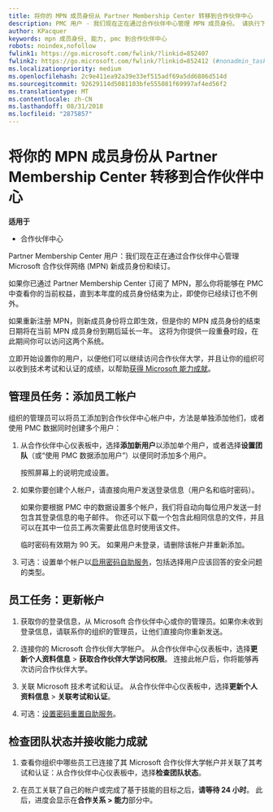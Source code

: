 ```yaml
---
title: 将你的 MPN 成员身份从 Partner Membership Center 转移到合作伙伴中心
description: PMC 用户 - 我们现在正在通过合作伙伴中心管理 MPN 成员身份。 请执行下列操作。
author: KPacquer
keywords: mpn 成员身份, 能力, pmc 到合作伙伴中心
robots: noindex,nofollow
fwlink1: https://go.microsoft.com/fwlink/?linkid=852407
fwlink2: https://go.microsoft.com/fwlink/?linkid=852412 (#nonadmin_tasks)
ms.localizationpriority: medium
ms.openlocfilehash: 2c9e411ea92a39e33ef515adf69a5dd6886d514d
ms.sourcegitcommit: 92629114d5081103bfe555081f69997af4ed56f2
ms.translationtype: MT
ms.contentlocale: zh-CN
ms.lasthandoff: 08/31/2018
ms.locfileid: "2875857"
---
```

# <a name="transition-your-mpn-membership-from-partner-membership-center-to-partner-center"></a>将你的 MPN 成员身份从 Partner Membership Center 转移到合作伙伴中心

**适用于**
-  合作伙伴中心

Partner Membership Center 用户：我们现在正在通过合作伙伴中心管理 Microsoft 合作伙伴网络 (MPN) 新成员身份和续订。  

如果你已通过 Partner Membership Center 订阅了 MPN，那么你将能够在 PMC 中查看你的当前权益，直到本年度的成员身份结束为止，即使你已经续订也不例外。 

如果重新注册 MPN，则新成员身份将立即生效，但是你的 MPN 成员身份的结束日期将在当前 MPN 成员身份到期后延长一年。 这将为你提供一段重叠时段，在此期间你可以访问这两个系统。

立即开始设置你的用户，以便他们可以继续访问合作伙伴大学，并且让你的组织可以收到技术考试和认证的成绩，以帮助[获得 Microsoft 能力成就](competencies.md)。 

## <a name="admin-tasks-add-employee-accounts"></a>管理员任务：添加员工帐户

组织的管理员可以将员工添加到合作伙伴中心帐户中，方法是单独添加他们，或者使用 PMC 数据同时创建多个用户：

1.  从合作伙伴中心仪表板中，选择**添加新用户**以添加单个用户，或者选择**设置团队**（或“使用 PMC 数据添加用户”）以便同时添加多个用户。
    
    按照屏幕上的说明完成设置。

2.  如果你要创建个人帐户，请直接向用户发送登录信息（用户名和临时密码）。

    如果你要根据 PMC 中的数据设置多个帐户，我们将自动向每位用户发送一封包含其登录信息的电子邮件。 你还可以下载一个包含此相同信息的文件，并且可以在其中一位员工再次需要此信息时使用该文件。

    临时密码有效期为 90 天。 如果用户未登录，请删除该帐户并重新添加。

3.  可选：设置单个帐户以[启用密码自助服务](https://docs.microsoft.com/azure/active-directory/active-directory-passwords-getting-started)，包括选择用户应该回答的安全问题的类型。 

## <a href="" id="nonadmin_tasks"></a>员工任务：更新帐户

1.  获取你的登录信息，从 Microsoft 合作伙伴中心或你的管理员。如果你未收到登录信息，请联系你的组织的管理员，让他们直接向你重新发送。 

2.  连接你的 Microsoft 合作伙伴大学帐户。 从合作伙伴中心仪表板中，选择**更新个人资料信息** > **获取合作伙伴大学访问权限**。  连接此帐户后，你将能够再次访问合作伙伴大学。

3.  关联 Microsoft 技术考试和认证。 从合作伙伴中心仪表板中，选择**更新个人资料信息** > **关联考试和认证**。 

4.  可选：[设置密码重置自助服务](https://docs.microsoft.com/en-us/azure/active-directory/active-directory-passwords-update-your-own-password)。

## <a name="checking-team-status-and-receiving-competency-achievements"></a>检查团队状态并接收能力成就

1.  查看你组织中哪些员工已连接了其 Microsoft 合作伙伴大学帐户并关联了其考试和认证：从合作伙伴中心仪表板中，选择**检查团队状态**。

2.  在员工关联了自己的帐户或完成了基于技能的目标之后，**请等待 24 小时**。 此后，进度会显示在**合作关系 > 能力**部分中。
